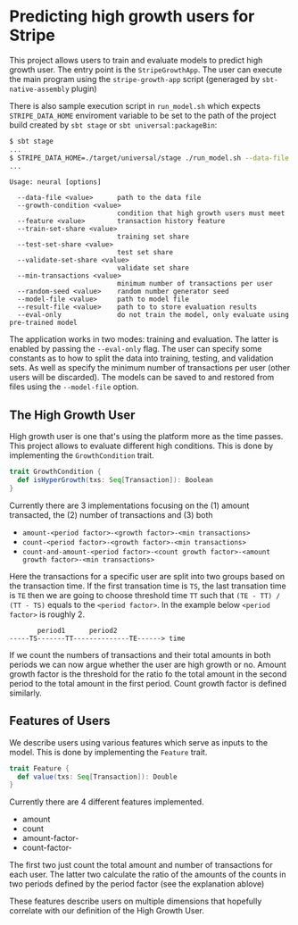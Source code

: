 # Predicting high growth users for Stripe

This project allows users to train and evaluate models to predict high growth user. The entry point is the `StripeGrowthApp`. The user can execute the main program using the `stripe-growth-app` script (generaged by `sbt-native-assembly` plugin)

There is also sample execution script in `run_model.sh` which expects `STRIPE_DATA_HOME` enviroment variable to be set to the path of the project build created by `sbt stage` or `sbt universal:packageBin`:

```bash
$ sbt stage
...
$ STRIPE_DATA_HOME=./target/universal/stage ./run_model.sh --data-file <path to data file>
...
```

```
Usage: neural [options]

  --data-file <value>      path to the data file
  --growth-condition <value>
                           condition that high growth users must meet
  --feature <value>        transaction history feature
  --train-set-share <value>
                           training set share
  --test-set-share <value>
                           test set share
  --validate-set-share <value>
                           validate set share
  --min-transactions <value>
                           minimum number of transactions per user
  --random-seed <value>    random number generator seed
  --model-file <value>     path to model file
  --result-file <value>    path to to store evaluation results
  --eval-only              do not train the model, only evaluate using pre-trained model
```

The application works in two modes: training and evaluation. The latter is enabled by passing the `--eval-only` flag. The user can specify some constants as to how to split the data into training, testing, and validation sets. As well as specify the minimum number of transactions per user (other users will be discarded). The models can be saved to and restored from files using the `--model-file` option.

## The High Growth User

High growth user is one that's using the platform more as the time passes. This project allows to evaluate different high conditions. This is done by implementing the `GrowthCondition` trait.

```scala
trait GrowthCondition {
  def isHyperGrowth(txs: Seq[Transaction]): Boolean
}
```

Currently there are 3 implementations focusing on the (1) amount transacted, the (2) number of transactions and (3) both

- `amount-<period factor>-<growth factor>-<min transactions>`
- `count-<period factor>-<growth factor>-<min transactions>`
- `count-and-amount-<period factor>-<count growth factor>-<amount growth factor>-<min transactions>`

Here the transactions for a specific user are split into two groups based on the transaction time. If the first transation time is `TS`, the last transation time is `TE` then we are going to choose threshold time `TT` such that `(TE - TT) / (TT - TS)` equals to the `<period factor>`. In the example below `<period factor>` is roughly 2.

```
       period1      period2
-----TS-------TT--------------TE------> time
```

If we count the numbers of transactions and their total amounts in both periods we can now argue whether the user are high growth or no. Amount growth factor is the threshold for the ratio fo the total amount in the second period to the total amount in the first period. Count growth factor is defined similarly.

## Features of Users

We describe users using various features which serve as inputs to the model. This is done by implementing the `Feature` trait.

```scala
trait Feature {
  def value(txs: Seq[Transaction]): Double
}
```

Currently there are 4 different features implemented.

- amount
- count
- amount-factor-<period factor>
- count-factor-<period factor>

The first two just count the total amount and number of transactions for each user. The latter two calculate the ratio of the amounts of the counts in two periods defined by the period factor (see the explanation ablove)

These features describe users on multiple dimensions that hopefully correlate with our definition of the High Growth User.
